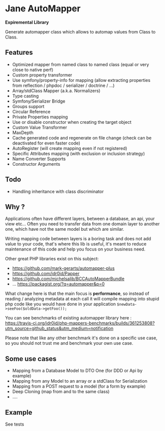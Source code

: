 # Jane AutoMapper

**Expiremental Library**

Generate automapper class which allows to automap values from Class to Class. 

## Features

 * Optimized mapper from named class to named class (equal or very close to native perf)
 * Custom property transformer
 * Use symfony/property-info for mapping (allow extracting properties from reflection / phpdoc / serializer / doctrine / ...)
 * Array/stdClass Mapper (a.k.a. Normalizers)
 * Type casting
 * Symfony/Serializer Bridge
 * Groups support
 * Circular Reference
 * Private Properties mapping
 * Use or disable constructor when creating the target object
 * Custom Value Transformer
 * MaxDepth
 * Cache generated code and regenerate on file change (check can be deactivated for even faster code)
 * AutoRegister (will create mapping even if not registered)
 * Specific Attributes mapping (with exclusion or inclusion strategy)
 * Name Converter Supports
 * Constructor Arguments

## Todo

 * Handling inheritance with class discriminator

## Why ?

Applications often have different layers, between a database, an api, your view etc... Often you need to transfer data
from one domain layer to another one, which have not the same model but which are similar.

Writing mapping code between layers is a boring task and does not add value to your code, that's where this lib is useful, it's
meant to reduce maintenance of this code and help you focus on your business need.

Other great PHP libraries exist on this subject:

 * https://github.com/mark-gerarts/automapper-plus
 * https://github.com/idr0id/Papper
 * https://github.com/michelsalib/BCCAutoMapperBundle
 * ... https://packagist.org/?q=automapper&p=0

What change here is that the main focus is **performance**, so instead of reading / analyzing metadata at each call it will
compile mapping into stupid php code like you would have done in your application `$newData->seeFoo($oldData->getFoo());`

You can see benchmarks of existing automapper library here : https://travis-ci.org/idr0id/php-mappers-benchmarks/builds/361253808?utm_source=github_status&utm_medium=notification

Please note that like any other benchmark it's done on a specific use case, so you should not trust me and benchmark your own
use case.

## Some use cases

 * Mapping from a Database Model to DTO One (for DDD or Api by example)
 * Mapping from any Model to an array or a stdClass for Serialization
 * Mapping from a POST request to a model (for a form by example)
 * Deep Cloning (map from and to the same class)
 * ....

## Example

See tests
